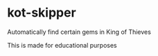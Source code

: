 # kot-skipper

Automatically find certain gems in King of Thieves

This is made for educational purposes

